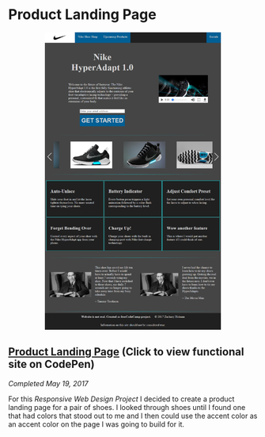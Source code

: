 # Product Landing Page

<p align="center"><img src="/Images/screenshots/screenshot-product-landing-page.png" height="600" alt="Screenshot of product landing page."/></p>

## [Product Landing Page](https://codepen.io/Sulph/full/dRvjpv/) (Click to view functional site on CodePen)

*Completed May 19, 2017*

For this *Responsive Web Design Project* I decided to create a product landing page for a pair of shoes. I looked through shoes until I found one that had colors that stood out to me and I then could use the accent color as an accent color on the page I was going to build for it.
